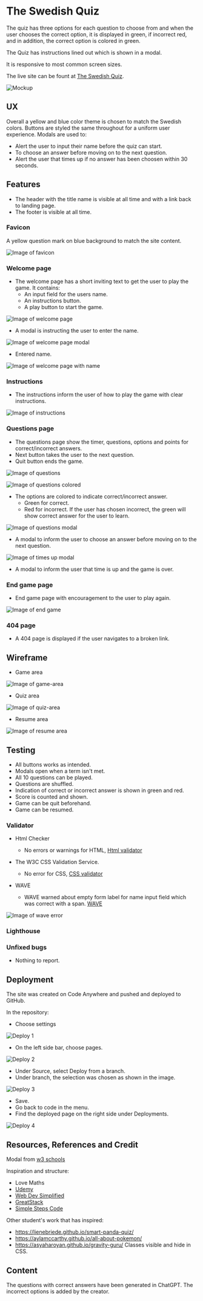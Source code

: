 # The Swedish Quiz

The quiz has three options for each question to choose from and when the user chooses the correct option, it is displayed in green, if incorrect red, and in addition, the correct option is colored in green.

The Quiz has instructions lined out which is shown in a modal.

It is responsive to most common screen sizes.

The live site can be fount at [The Swedish Quiz](https://malinchristina.github.io/p2-the-swedish-quiz/).

![Mockup](docs/readme_images/mockup.png)

## UX

Overall a yellow and blue color theme is chosen to match the Swedish colors. Buttons are styled the same throughout for a uniform user experience. Modals are used to:

* Alert the user to input their name before the quiz can start.
* To choose an answer before moving on to the next question.
* Alert the user that times up if no answer has been choosen within 30 seconds.

## Features

* The header with the title name is visible at all time and with a link back to landing page.
* The footer is visible at all time.

### Favicon

A yellow question mark on blue background to match the site content.

![Image of favicon](docs/readme_images/favicon.png)

### Welcome page

* The welcome page has a short inviting text to get the user to play the game. It contains:
  - An input field for the users name.
  - An instructions button.
  - A play button to start the game.

![Image of welcome page](docs/readme_images/welcome_page.png)

* A modal is instructing the user to enter the name.

![Image of welcome page modal](docs/readme_images/enter_name.png)

* Entered name.

![Image of welcome page with name](docs/readme_images/welcome_page_name.png)

### Instructions

* The instructions inform the user of how to play the game with clear instructions.

![Image of instructions](docs/readme_images/instructions.png)

### Questions page

* The questions page show the timer, questions, options and points for correct/incorrect answers.
* Next button takes the user to the next question.
* Quit button ends the game.

![Image of questions](docs/readme_images/questions.png)

![Image of questions colored](docs/readme_images/red_green.png)

* The options are colored to indicate correct/incorrect answer.
  - Green for correct.
  - Red for incorrect. If the user has chosen incorrect, the green will show correct answer for the user to learn.

![Image of questions modal](docs/readme_images/choose_answer.png)

* A modal to inform the user to choose an answer before moving on to the next question.

![Image of times up modal](docs/readme_images/times_up.png)

* A modal to inform the user that time is up and the game is over.

### End game page

* End game page with encouragement to the user to play again.

![Image of end game](docs/readme_images/end_game.png)

### 404 page

* A 404 page is displayed if the user navigates to a broken link.

## Wireframe

* Game area

![Image of game-area](docs/readme_images/game_area.png)

* Quiz area

![Image of quiz-area](docs/readme_images/quiz_area.png)

* Resume area
  
![Image of resume area](docs/readme_images/resume.png)

## Testing

* All buttons works as intended.
* Modals open when a term isn't met.
* All 10 questions can be played.
* Questions are shuffled.
* Indication of correct or incorrect answer is shown in green and red.
* Score is counted and shown.
* Game can be quit beforehand.
* Game can be resumed.

### Validator

* Html Checker
  * No errors or warnings for HTML, [Html validator](https://validator.w3.org/nu/?doc=https%3A%2F%2Fmalinchristina.github.io%2Fp2-the-swedish-quiz%2F)

* The W3C CSS Validation Service.
  * No error for CSS, [CSS validator](https://jigsaw.w3.org/css-validator/validator?uri=https%3A%2F%2Fmalinchristina.github.io%2Fp2-the-swedish-quiz%2F&profile=css3svg&usermedium=all&warning=1&vextwarning=&lang=en)
  
* WAVE
  * WAVE warned about empty form label for name input field which was correct with a span. [WAVE](https://wave.webaim.org/report#/https://malinchristina.github.io/p2-the-swedish-quiz/)
  
![Image of wave error](docs/testing/wave.png)

### Lighthouse

### Unfixed bugs

* Nothing to report.

## Deployment

The site was created on Code Anywhere and pushed and deployed to GitHub.

In the repository:

* Choose settings

![Deploy 1](docs/readme_images/deploy1.png)

* On the left side bar, choose pages.

![Deploy 2](docs/readme_images/deploy2.png)

* Under Source, select Deploy from a branch.
* Under branch, the selection was chosen as shown in the image.

![Deploy 3](docs/readme_images/deploy3.png)

* Save.
* Go back to code in the menu.
* Find the deployed page on the right side under Deployments.

![Deploy 4](docs/readme_images/deploy4.png)

## Resources, References and Credit

Modal from [w3 schools](https://www.w3schools.com/howto/tryit.asp?filename=tryhow_css_modal)

Inspiration and structure:

* Love Maths
* [Udemy](https://www.udemy.com/course/javascript-the-complete-guide-2020-beginner-advanced/)
* [Web Dev Simplified](https://www.youtube.com/watch?v=riDzcEQbX6k)
* [GreatStack](https://www.youtube.com/watch?v=PBcqGxrr9g8)
* [Simple Steps Code](https://simplestepscode.com/javascript-quiz-tutorial/)

Other student's work that has inspired:

* https://lienebriede.github.io/smart-panda-quiz/
* https://aylamccarthy.github.io/all-about-pokemon/
* https://asyaharoyan.github.io/gravity-guru/ Classes visible and hide in CSS.

## Content

The questions with correct answers have been generated in ChatGPT. The incorrect options is added by the creator.
